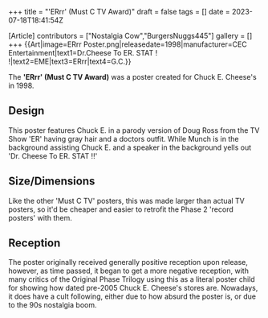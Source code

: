 +++
title = "'ERrr' (Must C TV Award)"
draft = false
tags = []
date = 2023-07-18T18:41:54Z

[Article]
contributors = ["Nostalgia Cow","BurgersNuggs445"]
gallery = []
+++
{{Art|image=ERrr Poster.png|releasedate=1998|manufacturer=CEC Entertainment|text1=Dr.Cheese To ER. STAT ! !|text2=EME|text3=ERrr|text4=G.C.}}

The **'ERrr' (Must C TV Award)** was a poster created for Chuck E. Cheese's in 1998.

## Design ##
This poster features Chuck E. in a parody version of Doug Ross from the TV Show 'ER' having gray hair and a doctors outfit. While Munch is in the background assisting Chuck E. and a speaker in the background yells out 'Dr. Cheese To ER. STAT !!'

## Size/Dimensions ##
Like the other 'Must C TV' posters, this was made larger than actual TV posters, so it'd be cheaper and easier to retrofit the Phase 2 'record posters' with them.

## Reception ##
The poster originally received generally positive reception upon release, however, as time passed, it began to get a more negative reception, with many critics of the Original Phase Trilogy using this as a literal poster child for showing how dated pre-2005 Chuck E. Cheese's stores are. Nowadays, it does have a cult following, either due to how absurd the poster is, or due to the 90s nostalgia boom.